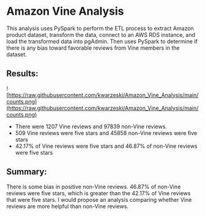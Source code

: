 # Amazon Vine Analysis
This analysis uses PySpark to perform the ETL process to extract Amazon product dataset, transform the data, connect to an AWS RDS instance, and load the transformed data into pgAdmin. Then uses PySpark to determine if there is any bias toward favorable reviews from Vine members in the dataset.

## Results: 
![https://raw.githubusercontent.com/kwarzeski/Amazon_Vine_Analysis/main/counts.png](https://raw.githubusercontent.com/kwarzeski/Amazon_Vine_Analysis/main/counts.png)
- There were 1207 Vine reviews and 97839 non-Vine reviews.
- 509 Vine reviews were five stars and 45858 non-Vine reviews were five stars
- 42.17% of Vine reviews were five stars and 46.87% of non-Vine reviews were five stars

## Summary: 
There is some bias in positive non-Vine reviews. 46.87% of non-Vine reviews were five stars, which is greater than the 42.17% of Vine reviews that were five stars. I would propose an analysis comparing whether Vine reviews are more helpful than non-Vine reviews.
